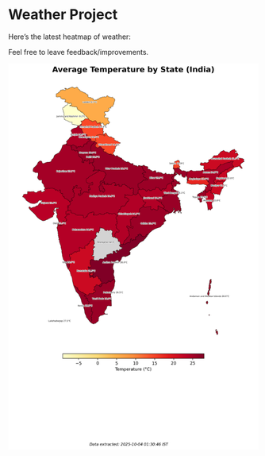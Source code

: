 # Weather Project

Here’s the latest heatmap of weather:

Feel free to leave feedback/improvements.

![India Heatmap](docs/assets/india_heatmap.png?v=E02B70)
